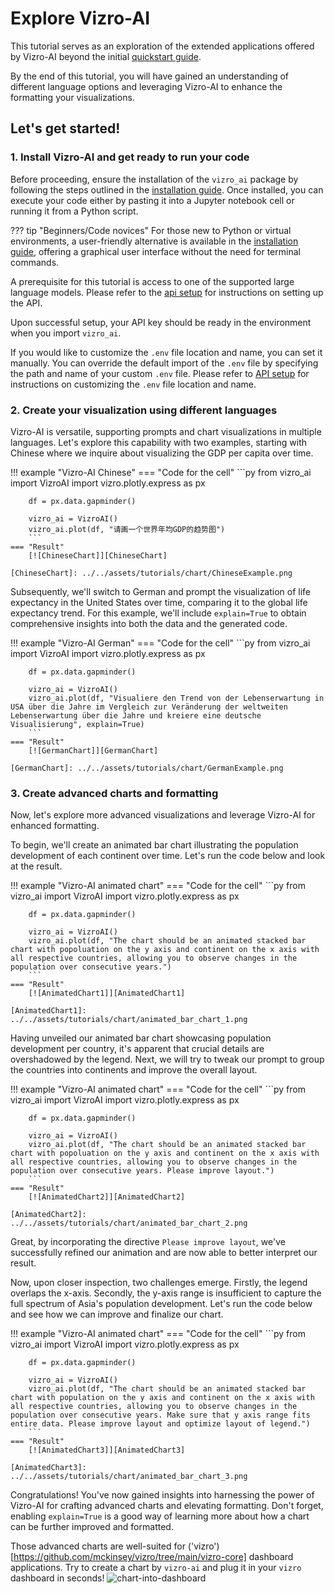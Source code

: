 # Explore Vizro-AI
This tutorial serves as an exploration of the extended applications offered by Vizro-AI beyond the initial [quickstart guide](../tutorials/quickstart.md).

By the end of this tutorial, you will have gained an understanding of different language options and leveraging Vizro-AI to enhance the formatting your visualizations.

## Let's get started!
### 1. Install Vizro-AI and get ready to run your code
Before proceeding, ensure the installation of the `vizro_ai` package by following the steps outlined in the [installation guide](../user-guides/install.md). Once installed, you can execute your code either by pasting it into a Jupyter notebook cell or running it from a Python script.


??? tip "Beginners/Code novices"
    For those new to Python or virtual environments, a user-friendly alternative is available in the [installation guide](../user-guides/install.md), offering a graphical user interface without the need for terminal commands.

A prerequisite for this tutorial is access to one of the supported large language models. Please refer to the [api setup](../user-guides/api-setup.md) for instructions on setting up the API.

Upon successful setup, your API key should be ready in the environment when you import `vizro_ai`.

If you would like to customize the `.env` file location and name, you can set it manually.
You can override the default import of the `.env` file by specifying the path and name of your custom `.env` file.
Please refer to [API setup](../user-guides/api-setup.md) for instructions on customizing the `.env` file location and name.

### 2. Create your visualization using different languages

Vizro-AI is versatile, supporting prompts and chart visualizations in multiple languages. Let's explore this capability with two examples, starting with Chinese where we inquire about visualizing the GDP per capita over time.

!!! example "Vizro-AI Chinese"
    === "Code for the cell"
        ```py
        from vizro_ai import VizroAI
        import vizro.plotly.express as px

        df = px.data.gapminder()

        vizro_ai = VizroAI()
        vizro_ai.plot(df, "请画一个世界年均GDP的趋势图")
        ```
    === "Result"
        [![ChineseChart]][ChineseChart]

    [ChineseChart]: ../../assets/tutorials/chart/ChineseExample.png

Subsequently, we'll switch to German and prompt the visualization of life expectancy in the United States over time, comparing it to the global life expectancy trend. For this example, we'll include `explain=True` to obtain comprehensive insights into both the data and the generated code.

!!! example "Vizro-AI German"
    === "Code for the cell"
        ```py
        from vizro_ai import VizroAI
        import vizro.plotly.express as px

        df = px.data.gapminder()

        vizro_ai = VizroAI()
        vizro_ai.plot(df, "Visualiere den Trend von der Lebenserwartung in USA über die Jahre im Vergleich zur Veränderung der weltweiten Lebenserwartung über die Jahre und kreiere eine deutsche Visualisierung", explain=True)
        ```
    === "Result"
        [![GermanChart]][GermanChart]

    [GermanChart]: ../../assets/tutorials/chart/GermanExample.png

### 3. Create advanced charts and formatting
Now, let's explore more advanced visualizations and leverage Vizro-AI for enhanced formatting.

To begin, we'll create an animated bar chart illustrating the population development of each continent over time. Let's run the code below and look at the result.

!!! example "Vizro-AI animated chart"
    === "Code for the cell"
        ```py
        from vizro_ai import VizroAI
        import vizro.plotly.express as px

        df = px.data.gapminder()

        vizro_ai = VizroAI()
        vizro_ai.plot(df, "The chart should be an animated stacked bar chart with popoluation on the y axis and continent on the x axis with all respective countries, allowing you to observe changes in the population over consecutive years.")
        ```
    === "Result"
        [![AnimatedChart1]][AnimatedChart1]

    [AnimatedChart1]: ../../assets/tutorials/chart/animated_bar_chart_1.png

Having unveiled our animated bar chart showcasing population development per country, it's apparent that crucial details are overshadowed by the legend. Next, we will try to tweak our prompt to group the countries into continents and improve the overall layout.

!!! example "Vizro-AI animated chart"
    === "Code for the cell"
        ```py
        from vizro_ai import VizroAI
        import vizro.plotly.express as px

        df = px.data.gapminder()

        vizro_ai = VizroAI()
        vizro_ai.plot(df, "The chart should be an animated stacked bar chart with popoluation on the y axis and continent on the x axis with all respective countries, allowing you to observe changes in the population over consecutive years. Please improve layout.")
        ```
    === "Result"
        [![AnimatedChart2]][AnimatedChart2]

    [AnimatedChart2]: ../../assets/tutorials/chart/animated_bar_chart_2.png


Great, by incorporating the directive `Please improve layout`, we've successfully refined our animation and are now able to better interpret our result.

Now, upon closer inspection, two challenges emerge. Firstly, the legend overlaps the x-axis. Secondly, the y-axis range is insufficient to capture the full spectrum of Asia's population development. Let's run the code below and see how we can improve and finalize our chart.

!!! example "Vizro-AI animated chart"
    === "Code for the cell"
        ```py
        from vizro_ai import VizroAI
        import vizro.plotly.express as px

        df = px.data.gapminder()

        vizro_ai = VizroAI()
        vizro_ai.plot(df, "The chart should be an animated stacked bar chart with population on the y axis and continent on the x axis with all respective countries, allowing you to observe changes in the population over consecutive years. Make sure that y axis range fits entire data. Please improve layout and optimize layout of legend.")
        ```
    === "Result"
        [![AnimatedChart3]][AnimatedChart3]

    [AnimatedChart3]: ../../assets/tutorials/chart/animated_bar_chart_3.png

Congratulations! You've now gained insights into harnessing the power of Vizro-AI for crafting advanced charts and elevating formatting. Don't forget, enabling `explain=True` is a good way of learning more about how a chart can be further improved and formatted.

Those advanced charts are well-suited for ('vizro')[https://github.com/mckinsey/vizro/tree/main/vizro-core] dashboard applications. Try to create a chart by `vizro-ai` and plug it in your `vizro` dashboard in seconds!
![chart-into-dashboard](../../assets/tutorials/chart_into_dashboard.gif)

